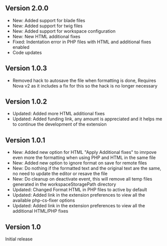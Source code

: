 ## Version 2.0.0

- New: Added support for blade files
- New: Added support for twig files
- New: Added support for workspace configuration
- New: New HTML additional fixes
- Fixed: Indentation error in PHP files with HTML and additional fixes enabled
- Code updates

## Version 1.0.3

- Removed hack to autosave the file when formatting is done, Requires Nova v2 as it includes a fix for this so the hack is no longer necessary

## Version 1.0.2

- Updated: Added more HTML additional fixes
- Updated: Added funding link, any amount is appreciated and it helps me to continue the development of the extension

## Version 1.0.1

- New: Added new option for HTML "Apply Additional fixes" to imrpove even more the formatting when using PHP and HTML in the same file
- New: Added new option to ignore format on save for remote files
- New: Do nothing if the formatted text and the original text are the same, no need to update the editor or resave the file
- New: Do cleanup on deactivate event, this will remove all temp files generated in the workspaceStoragePath directory
- Updated: Changed Format HTML in PHP files to active by default
- Updated: Added link in the extension preferences to view all the available php-cs-fixer options
- Updated: Added link in the extension preferences to view all the additional HTML/PHP fixes

## Version 1.0

Initial release
